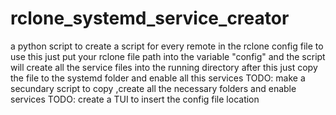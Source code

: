 # rclone_systemd_service_creator
a python script to create a script for every remote in the rclone config file
to use this just put your rclone file path into the variable "config" and the script will create all the service files into the running directory
after this just copy the file to the systemd folder and enable all this services
TODO: make a secundary script to copy ,create all the necessary folders and enable services
TODO: create a TUI to insert the config file location
